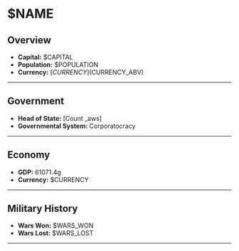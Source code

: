 # $NAME

## Overview

- **Capital:** $CAPITAL
- **Population:** $POPULATION
- **Currency:** [$CURRENCY] ($CURRENCY_ABV)

---

## Government

- **Head of State:** [Count _aws]
- **Governmental System:** Corporatocracy

---

## Economy

- **GDP:** 61071.4g
- **Currency:** $CURRENCY

---

## Military History

- **Wars Won:** $WARS_WON
- **Wars Lost:** $WARS_LOST

---

